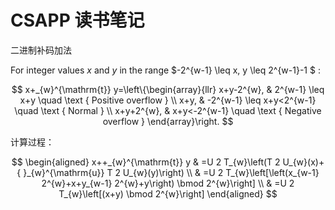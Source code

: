 # CSAPP 读书笔记

二进制补码加法

For integer values  $x$  and  $y$  in the range  $-2^{w-1} \leq x, y \leq 2^{w-1}-1 $ :

$$
x+_{w}^{\mathrm{t}} y=\left\{\begin{array}{llr}
x+y-2^{w}, & 2^{w-1} \leq x+y \quad \text { Positive overflow } \\
x+y, & -2^{w-1} \leq x+y<2^{w-1} \quad \text { Normal } \\
x+y+2^{w}, & x+y<-2^{w-1} \quad \text { Negative overflow }
\end{array}\right.
$$

计算过程：

$$
\begin{aligned}
x++_{w}^{\mathrm{t}} y & =U 2 T_{w}\left(T 2 U_{w}(x)+{ }_{w}^{\mathrm{u}} T 2 U_{w}(y)\right) \\
& =U 2 T_{w}\left[\left(x_{w-1} 2^{w}+x+y_{w-1} 2^{w}+y\right) \bmod 2^{w}\right] \\
& =U 2 T_{w}\left[(x+y) \bmod 2^{w}\right]
\end{aligned}
$$

